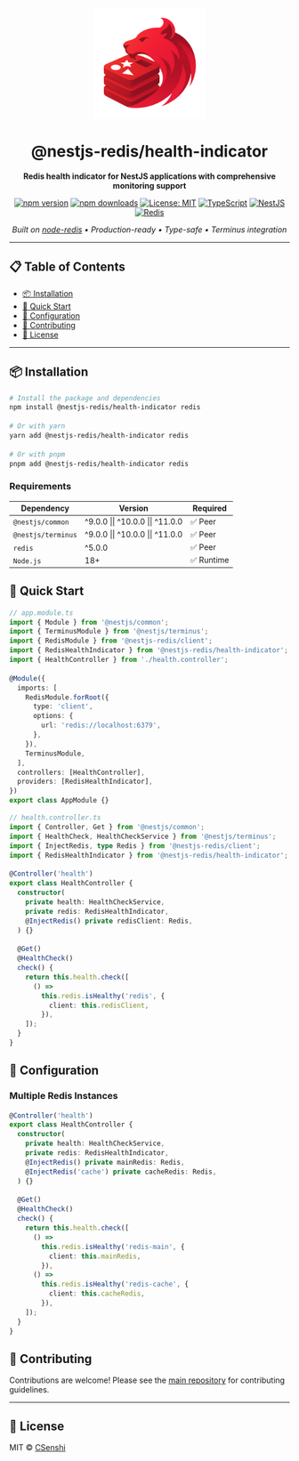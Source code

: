 <div align="center">

<img src="https://raw.githubusercontent.com/CSenshi/nestjs-redis/main/docs/images/logo.png" alt="NestJS Redis Toolkit Logo" width="200" height="200">

# @nestjs-redis/health-indicator

**Redis health indicator for NestJS applications with comprehensive monitoring support**

[![npm version](https://badge.fury.io/js/%40nestjs-redis%2Fhealth-indicator.svg)](https://www.npmjs.com/package/@nestjs-redis/health-indicator)
[![npm downloads](https://img.shields.io/npm/dm/@nestjs-redis/health-indicator.svg)](https://www.npmjs.com/package/@nestjs-redis/health-indicator)
[![License: MIT](https://img.shields.io/badge/License-MIT-yellow.svg)](https://opensource.org/licenses/MIT)
[![TypeScript](https://img.shields.io/badge/TypeScript-Ready-blue.svg)](https://www.typescriptlang.org/)
[![NestJS](https://img.shields.io/badge/NestJS-9%2B-red.svg)](https://nestjs.com/)
[![Redis](https://img.shields.io/badge/Redis-5+-red.svg)](https://redis.io/)

_Built on [node-redis](https://github.com/redis/node-redis) • Production-ready • Type-safe • Terminus integration_

</div>

---

## 📋 Table of Contents

- [📦 Installation](#-installation)
- [🚀 Quick Start](#-quick-start)
- [🔧 Configuration](#-configuration)
- [🤝 Contributing](#-contributing)
- [📄 License](#-license)

---

## 📦 Installation

```bash
# Install the package and dependencies
npm install @nestjs-redis/health-indicator redis

# Or with yarn
yarn add @nestjs-redis/health-indicator redis

# Or with pnpm
pnpm add @nestjs-redis/health-indicator redis
```

### Requirements

| Dependency         | Version                          | Required   |
| ------------------ | -------------------------------- | ---------- |
| `@nestjs/common`   | ^9.0.0 \|\| ^10.0.0 \|\| ^11.0.0 | ✅ Peer    |
| `@nestjs/terminus` | ^9.0.0 \|\| ^10.0.0 \|\| ^11.0.0 | ✅ Peer    |
| `redis`            | ^5.0.0                           | ✅ Peer    |
| `Node.js`          | 18+                              | ✅ Runtime |

## 🚀 Quick Start

```typescript
// app.module.ts
import { Module } from '@nestjs/common';
import { TerminusModule } from '@nestjs/terminus';
import { RedisModule } from '@nestjs-redis/client';
import { RedisHealthIndicator } from '@nestjs-redis/health-indicator';
import { HealthController } from './health.controller';

@Module({
  imports: [
    RedisModule.forRoot({
      type: 'client',
      options: {
        url: 'redis://localhost:6379',
      },
    }),
    TerminusModule,
  ],
  controllers: [HealthController],
  providers: [RedisHealthIndicator],
})
export class AppModule {}
```

```typescript
// health.controller.ts
import { Controller, Get } from '@nestjs/common';
import { HealthCheck, HealthCheckService } from '@nestjs/terminus';
import { InjectRedis, type Redis } from '@nestjs-redis/client';
import { RedisHealthIndicator } from '@nestjs-redis/health-indicator';

@Controller('health')
export class HealthController {
  constructor(
    private health: HealthCheckService,
    private redis: RedisHealthIndicator,
    @InjectRedis() private redisClient: Redis,
  ) {}

  @Get()
  @HealthCheck()
  check() {
    return this.health.check([
      () =>
        this.redis.isHealthy('redis', {
          client: this.redisClient,
        }),
    ]);
  }
}
```

## 🔧 Configuration

### Multiple Redis Instances

```typescript
@Controller('health')
export class HealthController {
  constructor(
    private health: HealthCheckService,
    private redis: RedisHealthIndicator,
    @InjectRedis() private mainRedis: Redis,
    @InjectRedis('cache') private cacheRedis: Redis,
  ) {}

  @Get()
  @HealthCheck()
  check() {
    return this.health.check([
      () =>
        this.redis.isHealthy('redis-main', {
          client: this.mainRedis,
        }),
      () =>
        this.redis.isHealthy('redis-cache', {
          client: this.cacheRedis,
        }),
    ]);
  }
}
```

## 🤝 Contributing

Contributions are welcome! Please see the [main repository](https://github.com/CSenshi/nestjs-redis) for contributing guidelines.

---

## 📄 License

MIT © [CSenshi](https://github.com/CSenshi)
